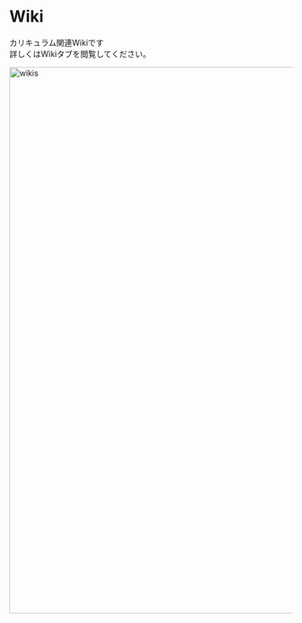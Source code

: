 # Wiki
カリキュラム関連Wikiです
<br>
詳しくはWikiタブを閲覧してください。

<img width="971" alt="wikis" src="https://user-images.githubusercontent.com/67848399/159832677-c7d8bc0d-9253-4f25-8eb6-22d58221dba4.png">
